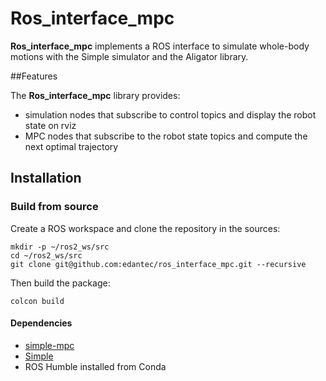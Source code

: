 # Ros_interface_mpc

**Ros_interface_mpc** implements a ROS interface to simulate whole-body motions with the Simple simulator and the Aligator library.

##Features

The **Ros_interface_mpc** library provides:

* simulation nodes that subscribe to control topics and display the robot state on rviz
* MPC nodes that subscribe to the robot state topics and compute the next optimal trajectory

## Installation

### Build from source

Create a ROS workspace and clone the repository in the sources:
```
mkdir -p ~/ros2_ws/src
cd ~/ros2_ws/src
git clone git@github.com:edantec/ros_interface_mpc.git --recursive
```

Then build the package:
```
colcon build
```

#### Dependencies

* [simple-mpc](https://github.com/edantec/simple-mpc.git)
* [Simple](https://github.com/Simple-Robotics/Simple.git) 
* ROS Humble installed from Conda
